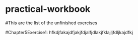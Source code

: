 # practical-workbook

#This are the list of the unfinished exercises

#Chapter5Exercise1:
hfkdjfakajdfjakjfdjalfjdlakjfklajljfdljkajdfkj

